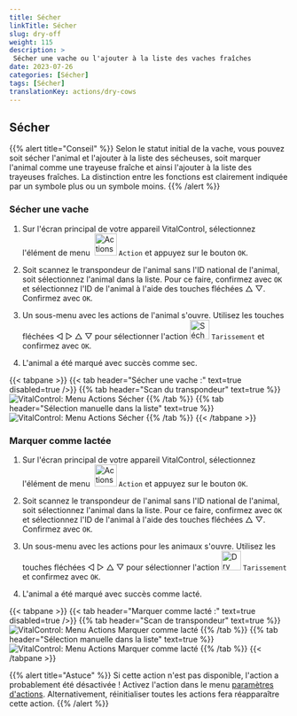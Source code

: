 ```yaml
---
title: Sécher
linkTitle: Sécher
slug: dry-off
weight: 115
description: >
 Sécher une vache ou l'ajouter à la liste des vaches fraîches
date: 2023-07-26
categories: [Sécher]
tags: [Sécher]
translationKey: actions/dry-cows
---
```


## Sécher

{{% alert title="Conseil" %}}
Selon le statut initial de la vache, vous pouvez soit sécher l'animal et l'ajouter à la liste des sécheuses, soit marquer l'animal comme une trayeuse fraîche et ainsi l'ajouter à la liste des trayeuses fraîches. La distinction entre les fonctions est clairement indiquée par un symbole plus ou un symbole moins.
{{% /alert %}}

### Sécher une vache

1. Sur l'écran principal de votre appareil VitalControl, sélectionnez l'élément de menu &nbsp;<img src="/icons/actions.svg" width="40" align="bottom" alt="Actions" /> `Action` et appuyez sur le bouton `OK`.

2. Soit scannez le transpondeur de l'animal sans l'ID national de l'animal, soit sélectionnez l'animal dans la liste. Pour ce faire, confirmez avec `OK` et sélectionnez l'ID de l'animal à l'aide des touches fléchées △ ▽. Confirmez avec `OK`.

3. Un sous-menu avec les actions de l'animal s'ouvre. Utilisez les touches fléchées ◁ ▷ △ ▽ pour sélectionner l'action <img src="/icons/actions/dryoff-plus.svg" width="35" align="bottom" alt="Sécher" /> `Tarissement` et confirmez avec `OK`.

4. L'animal a été marqué avec succès comme sec.

{{< tabpane >}}
{{< tab header="Sécher une vache :" text=true disabled=true />}}
{{% tab header="Scan du transpondeur" text=true %}}
![VitalControl: Menu Actions Sécher](../images/dryoff-scan.png "Sécher une vache")
{{% /tab %}}
{{% tab header="Sélection manuelle dans la liste" text=true %}}
![VitalControl: Menu Actions Sécher](../images/dryoff.png "Sécher une vache")
{{% /tab %}}
{{< /tabpane >}}

### Marquer comme lactée

1. Sur l'écran principal de votre appareil VitalControl, sélectionnez l'élément de menu &nbsp;<img src="/icons/actions.svg" width="40" align="bottom" alt="Actions" /> `Action` et appuyez sur le bouton `OK`.

2. Soit scannez le transpondeur de l'animal sans l'ID national de l'animal, soit sélectionnez l'animal dans la liste. Pour ce faire, confirmez avec `OK` et sélectionnez l'ID de l'animal à l'aide des touches fléchées △ ▽. Confirmez avec `OK`.

3. Un sous-menu avec les actions pour les animaux s'ouvre. Utilisez les touches fléchées ◁ ▷ △ ▽ pour sélectionner l'action <img src="/icons/actions/dryoff-minus.svg" width="35" align="bottom" alt="Dry off" /> `Tarissement` et confirmez avec `OK`.

4. L'animal a été marqué avec succès comme lacté.

{{< tabpane >}}
{{< tab header="Marquer comme lacté :" text=true disabled=true />}}
{{% tab header="Scan de transpondeur" text=true %}}
![VitalControl: Menu Actions Marquer comme lacté](../images/lactated-scan.png "Marquer comme lacté")
{{% /tab %}}
{{% tab header="Sélection manuelle dans la liste" text=true %}}
![VitalControl: Menu Actions Marquer comme lacté](../images/lactated.png "Marquer comme lacté")
{{% /tab %}}
{{< /tabpane >}}


{{% alert title="Astuce" %}}
Si cette action n'est pas disponible, l'action a probablement été désactivée ! Activez l'action dans le menu [paramètres d'actions](../settings/). Alternativement, réinitialiser toutes les actions fera réapparaître cette action.
{{% /alert %}}
